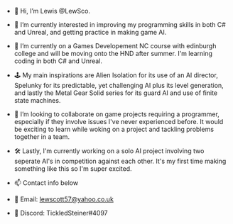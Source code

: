 - 👋 Hi, I’m Lewis @LewSco.
- 👀 I’m currently interested in improving my programming skills in both C# and Unreal, and getting practice in making game AI.
- 🌱 I’m currently on a Games Developement NC course with edinburgh college and will be moving onto the HND after summer. I'm learning coding in both C# and Unreal. 
- 🕹️ My main inspirations are Alien Isolation for its use of an AI director, Spelunky for its predictable, yet challenging AI plus its level generation, and lastly the Metal Gear Solid series for its guard AI and use of finite state machines.  
- 💞️ I’m looking to collaborate on game projects requiring a programmer, especially if they involve issues I've never experienced before. It would be exciting to learn while woking on a project and tackling problems together in a team. 

 - 🛠️ Lastly, I'm currently working on a solo AI project involving two seperate AI's in competition against each other. It's my first time making something like this so I'm super excited.

- 📫 Contact info below 
- 📧 Email: lewscott57@yahoo.co.uk
- 📱 Discord: TickledSteiner#4097

<!---
LewSco/LewSco is a ✨ special ✨ repository because its `README.md` (this file) appears on your GitHub profile.
You can click the Preview link to take a look at your changes.
--->
